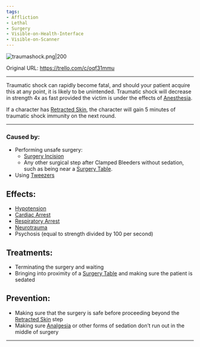 ```yaml
---
tags:
- Affliction
- Lethal
- Surgery
- Visible-on-Health-Interface
- Visible-on-Scanner
---
```


![traumashock.png\|200](/Surgery/Traumatic%20Shock%20-%20Attachments/6718845db30472d958dd7b99.png)

Original URL: https://trello.com/c/oqf31mmu

---

Traumatic shock can rapidly become fatal, and should your patient acquire this at any point, it is likely to be unintended. Traumatic shock will decrease in strength 4x as fast provided the victim is under the effects of [Anesthesia](../Torso/Anesthesia.md).

If a character has [Retracted Skin](Retracted%20Skin.md), the character will gain 5 minutes of traumatic shock immunity on the next round.

---

### Caused by:

- Performing unsafe surgery:
  - [Surgery Incision](Surgery%20Incision.md)
  - Any other surgical step after Clamped Bleeders without sedation, such as being near a [Surgery Table](../Items/Surgery%20Table.md).
- Using [Tweezers](../Items/Tweezers.md)

## Effects:

- [Hypotension](../Blood/Hypotension.md)
- [Cardiac Arrest](../Heart/Cardiac%20Arrest.md)
- [Respiratory Arrest](../Lungs/Respiratory%20Arrest.md)
- [Neurotrauma](../Head_Brain/Neurotrauma.md)
- Psychosis (equal to strength divided by 100 per second)

## Treatments:

- Terminating the surgery and waiting
- Bringing into proximity of a [Surgery Table](../Items/Surgery%20Table.md) and making sure the patient is sedated

## Prevention:

- Making sure that the surgery is safe before proceeding beyond the [Retracted Skin](Retracted%20Skin.md) step
- Making sure [Analgesia](../Torso/Analgesia.md) or other forms of sedation don’t run out in the middle of surgery

---

